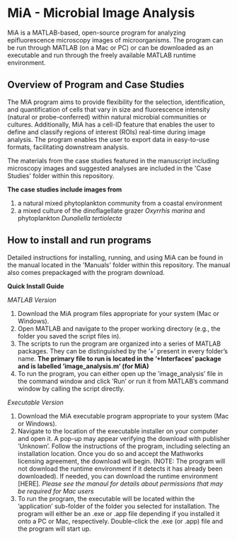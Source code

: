 # MiA - Microbial Image Analysis
MiA is a MATLAB-based, open-source program for analyzing epifluorescence microscopy images of microorganisms. The program can be run through MATLAB (on a Mac or PC) or can be downloaded as an executable and run through the freely available MATLAB runtime environment.

## Overview of Program and Case Studies
The MiA program aims to provide flexibility for the selection, identification, and quantification of cells that vary in size and fluorescence intensity (natural or probe-conferred) within natural microbial communities or cultures. Additionally, MiA has a cell-ID feature that enables the user to define and classify regions of interest (ROIs) real-time during image analysis. The program enables the user to export data in easy-to-use formats, facilitating downstream analysis.

The materials from the case studies featured in the manuscript including microscopy images and suggested analyses are included in the 'Case Studies' folder within this repository. 

**The case studies include images from**
1) a natural mixed phytoplankton community from a coastal environment
2) a mixed culture of the dinoflagellate grazer *Oxyrrhis marina* and phytoplankton *Dunaliella tertiolecta* 

## How to install and run programs
Detailed instructions for installing, running, and using MiA can be found in the manual located in the 'Manuals' folder within this repository. The manual also comes prepackaged with the program download.

**Quick Install Guide**

*MATLAB Version*
1. Download the MiA program files appropriate for your system (Mac or Windows).
2. Open MATLAB and navigate to the proper working directory (e.g., the folder you saved the script files in).
3. The scripts to run the program are organized into a series of MATLAB packages. They can be distinguished by the ’+’ present in every folder’s name. **The primary file to run is located in the ’+Interfaces’ package and is labelled ’image_analysis.m’ (for MiA)**
4. To run the program, you can either open up the ’image_analysis’ file in the command window and click ’Run’ or run it from MATLAB’s command window by calling the script directly.

*Executable Version*
1. Download the MiA executable program appropriate to your system (Mac or Windows). 
2. Navigate to the location of the executable installer on your computer and open it. A pop-up may appear verifying the download with publisher ’Unknown’. Follow the instructions of the program, including selecting an installation location. Once you do so and accept the Mathworks licensing agreement, the download will begin. (NOTE: The program will not download the runtime environment if it detects it has already been downloaded). If needed, you can download the runtime environment [HERE]. *Please see the manaul for details about permissions that may be required for Mac users*
3. To run the program, the executable will be located within the ’application’ sub-folder of the folder you selected for installation. The program will either be an .exe or .app file depending if you installed it onto a PC or Mac, respectively. Double-click the .exe (or .app) file and the program will start up. 

